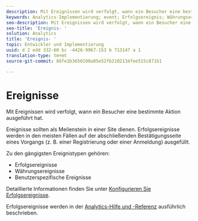 ```yaml
---
description: Mit Ereignissen wird verfolgt, wann ein Besucher eine bestimmte Aktion ausgeführt hat.
keywords: Analytics-Implementierung; event; Erfolgsereignis; Währungsereignis; benutzerspezifisches Ereignis
seo-description: Mit Ereignissen wird verfolgt, wann ein Besucher eine bestimmte Aktion ausgeführt hat.
seo-title: 'Ereignis- '
solution: Analytics
title: 'Ereignis- '
topic: Entwickler und Implementierung
uuid: d 2 edd 332-60 bc -4426-9967-153 b 713147 a 1
translation-type: tm+mt
source-git-commit: 86fe1b3650100a05e52fb2102134fee515c871b1

---
```



# Ereignisse

Mit Ereignissen wird verfolgt, wann ein Besucher eine bestimmte Aktion ausgeführt hat.

Ereignisse sollten als Meilenstein in einer Site dienen. Erfolgsereignisse werden in den meisten Fällen auf der abschließenden Bestätigungsseite eines Vorgangs (z. B. einer Registrierung oder einer Anmeldung) ausgefüllt.

Zu den gängigsten Ereignistypen gehören:

* Erfolgsereignisse
* Währungsereignisse
* Benutzerspezifische Ereignisse

Detaillierte Informationen finden Sie unter [Konfigurieren Sie Erfolgsereignisse](/help/admin/admin/c-success-events/t-success-events.md).

Erfolgsereignisse werden in der [Analytics-Hilfe und -Referenz](https://marketing.adobe.com/resources/help/en_US/reference/success_event.html) ausführlich beschrieben.
